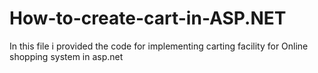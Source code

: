 # How-to-create-cart-in-ASP.NET
In this file i provided the code for implementing carting facility for Online shopping system in asp.net
